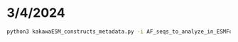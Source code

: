 # 3/4/2024

```bash
python3 kakawaESM_constructs_metadata.py -i AF_seqs_to_analyze_in_ESMFold/two_seqs_to_test.fasta -o two_seqs_results
```
